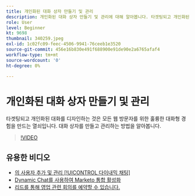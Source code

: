 ```yaml
---
title: 개인화된 대화 상자 만들기 및 관리
description: 개인화된 대화 상자 만들기 및 관리에 대해 알아봅니다. 타겟팅되고 개인화된 대화를 디자인하는 것은 모든 웹 방문자를 위한 훌륭한 대화형 경험을 만드는 열쇠입니다.
role: User
level: Beginner
kt: 9698
thumbnail: 340259.jpeg
exl-id: 1c02fc09-feec-4506-9941-76ceeb1e3520
source-git-commit: 456e16b830e491f688900e91de90e2a6765afaf4
workflow-type: tm+mt
source-wordcount: '0'
ht-degree: 0%

---
```


# 개인화된 대화 상자 만들기 및 관리

타겟팅되고 개인화된 대화를 디자인하는 것은 모든 웹 방문자를 위한 훌륭한 대화형 경험을 만드는 열쇠입니다. 대화 상자를 만들고 관리하는 방법을 알아봅니다.

>[!VIDEO](https://video.tv.adobe.com/v/340259/?quality=12&learn=on)

## 유용한 비디오

* [의 사용자 추가 및 관리 [!UICONTROL 다이내믹 채팅]](user-management.md)
* [Dynamic Chat를 사용하여 Marketo 통합 활성화](marketo-integration.md)
* [리드를 통해 영업 관련 회의를 예약할 수 있습니다.](meeting-booking.md)
